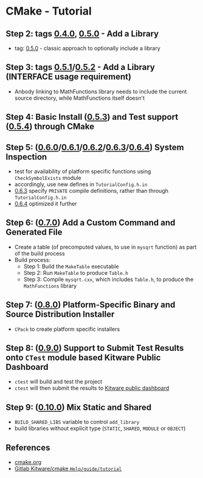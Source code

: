 # CMake - Tutorial

## Step 2: tags [0.4.0](https://github.com/engrvivs/tutorial-cmake/releases/tag/0.4.0-lw), [0.5.0](https://github.com/engrvivs/tutorial-cmake/releases/tag/0.5.0-lw) - Add a Library

- tag: [0.5.0](https://github.com/engrvivs/tutorial-cmake/releases/tag/0.5.0-lw) - classic approach to optionally include a library

## Step 3: tags [0.5.1](https://github.com/engrvivs/tutorial-cmake/releases/tag/0.5.1-lw)/[0.5.2](https://github.com/engrvivs/tutorial-cmake/releases/tag/0.5.2-lw) - Add a Library (INTERFACE usage requirement)

- Anbody linking to MathFunctions library needs to include the current source
directory, while MathFunctions itself doesn't

## Step 4: Basic Install ([0.5.3](https://github.com/engrvivs/tutorial-cmake/releases/tag/0.5.3)) and Test support ([0.5.4](https://github.com/engrvivs/tutorial-cmake/releases/tag/0.5.4)) through CMake

## Step 5: ([0.6.0](https://github.com/engrvivs/tutorial-cmake/releases/tag/0.6.0-lw)/[0.6.1](https://github.com/engrvivs/tutorial-cmake/releases/tag/0.6.1-lw)/[0.6.2](https://github.com/engrvivs/tutorial-cmake/releases/tag/0.6.2)/[0.6.3](https://github.com/engrvivs/tutorial-cmake/releases/tag/0.6.3-lwt)/[0.6.4](https://github.com/engrvivs/tutorial-cmake/releases/tag/0.6.4-lw)) System Inspection

- test for availability of platform specific functions using `CheckSymbolExists`
module
- accordingly, use new defines in `TutorialConfig.h.in`
- [0.6.3](https://github.com/engrvivs/tutorial-cmake/releases/tag/0.6.3-lwt) specify `PRIVATE` compile definitions, rather than through `TutorialConfig.h.in`
- [0.6.4](https://github.com/engrvivs/tutorial-cmake/releases/tag/0.6.4-lw) optimized it further

## Step 6: ([0.7.0](https://github.com/engrvivs/tutorial-cmake/releases/tag/0.7.0-lw)) Add a Custom Command and Generated File

- Create a table (of precomputed values, to use in `mysqrt` function) as part of the build process
- Build process:
  - Step 1: Build the `MakeTable` executable
  - Step 2: Run `MakeTable` to produce `Table.h`
  - Step 3: Compile `mysqrt.cxx`, which includes `Table.h`, to produce the
`MathFunctions` library

## Step 7: ([0.8.0](https://github.com/engrvivs/tutorial-cmake/releases/tag/0.8.0-lw)) Platform-Specific Binary and Source Distribution Installer

- `CPack` to create platform specific installers

## Step 8: ([0.9.0](https://github.com/engrvivs/tutorial-cmake/releases/tag/0.9.0-lw)) Support to Submit Test Results onto `CTest` module based Kitware Public Dashboard

- `ctest` will build and test the project
- `ctest` will then submit the results to [Kitware public dashboard](https://my.cdash.org/index.php?project=CMakeTutorial)

## Step 9: ([0.10.0](https://github.com/engrvivs/tutorial-cmake/releases/tag/0.10.0)) Mix Static and Shared

- `BUILD_SHARED_LIBS` variable to control `add_library`
- build libraries without explicit type (`STATIC`, `SHARED`, `MODULE` or `OBJECT`)

## References

- [cmake.org](https://cmake.org/cmake/help/v3.16/guide/tutorial/index.html)
- [Gitlab Kitware/cmake `Help/guide/tutorial`](https://gitlab.kitware.com/cmake/cmake/-/tree/master/Help/guide/tutorial)
